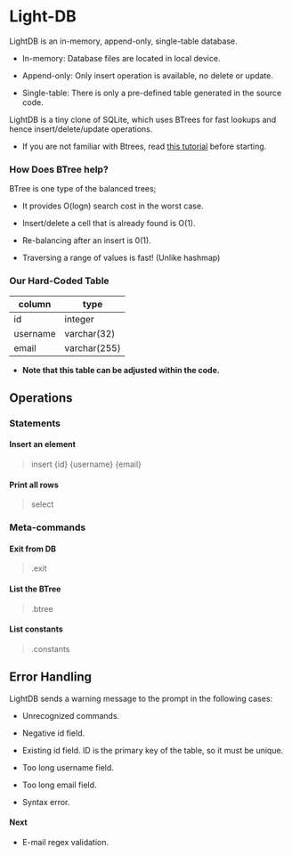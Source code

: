 # Light-DB

LightDB is an in-memory, append-only, single-table database.

* In-memory: Database files are located in local device.

* Append-only: Only insert operation is available, no delete or update.

* Single-table: There is only a pre-defined table generated in the source code.

LightDB is a tiny clone of SQLite, which uses BTrees for fast lookups and hence insert/delete/update operations.

* If you are not familiar with Btrees, read [this tutorial](https://www.cs.cornell.edu/courses/cs3110/2012sp/recitations/rec25-B-trees/rec25.html) before starting.

<h3> How Does BTree help? </h3>

BTree is one type of the balanced trees;

* It provides O(logn) search cost in the worst case.

* Insert/delete a cell that is already found is O(1).

* Re-balancing after an insert is 0(1).

* Traversing a range of values is fast! (Unlike hashmap)

<h3> Our Hard-Coded Table </h3>

| <b>column</b> | <b>type</b>  |
|---------------|--------------|
| id            | integer      |
| username      | varchar(32)  |
| email         | varchar(255) |

* <b>Note that this table can be adjusted within the code. </b>


## Operations

<h3> Statements </h3>

<h4> Insert an element </h4>

> insert {id} {username} {email}

<h4> Print all rows </h4>

> select

<h3> Meta-commands </h3>

<h4> Exit from DB </h4>

> .exit

<h4> List the BTree </h4>

> .btree

<h4> List constants </h4>

> .constants

## Error Handling

LightDB sends a warning message to the prompt in the following cases:

* Unrecognized commands.

* Negative id field.

* Existing id field. ID is the primary key of the table, so it must be unique.

* Too long username field.

* Too long email field.

* Syntax error.

<h4> Next </h4>

* E-mail regex validation.
